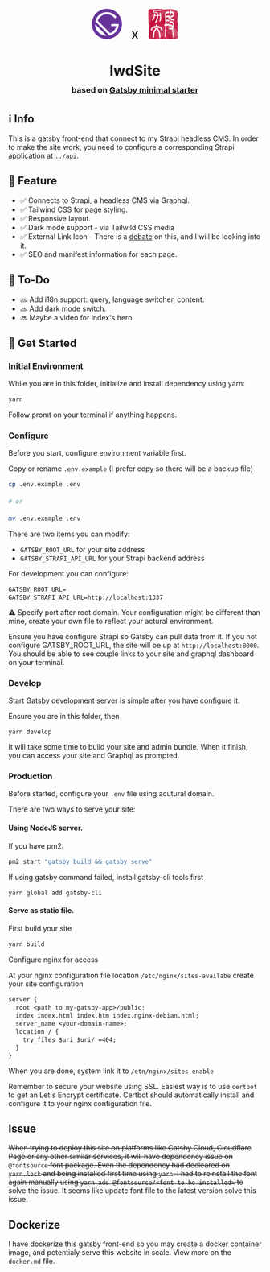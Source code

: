 <p align="center">
  <img alt="Gatsby" src="src/images/icon.png" width="60" />
  <span style="font-size:2em; align:center; padding:.5em;">x</span>
  <img alt="Liwen Duan's Logo" src="src/images/lwd-stamp.png" width="60" />
</p>
<h1 align="center">
  lwdSite <span style="font-size:medium; font-weight:light;"></br>based on <a href="https://www.gatsbyjs.com/?utm_source=starter&utm_medium=readme&utm_campaign=minimal-starter">Gatsby minimal starter</a></span>
</h1>

## ℹ️ Info

   This is a gatsby front-end that connect to my Strapi headless CMS. In order to make the site work, you need to configure a corresponding Strapi application at ```../api```.

## 📜 Feature

-  ✅ Connects to Strapi, a headless CMS via Graphql. 
-  ✅ Tailwind CSS for page styling.
-  ✅ Responsive layout.
-  ✅ Dark mode support - via Tailwild CSS media
-  ✅ External Link Icon - There is a [debate](https://designnotes.blog.gov.uk/2016/11/28/removing-the-external-link-icon-from-gov-uk/) on this, and I will be looking into it.
-  ✅ SEO and manifest information for each page.


## 📝 To-Do

-  🔜 Add i18n support: query, language switcher, content.
-  🔜 Add dark mode switch.
-  🔜 Maybe a video for index's hero.

## 🚀 Get Started

  ### Initial Environment
  
  While you are in this folder, initialize and install dependency using yarn:
  
  ```bash
  yarn
  ```
  
  Follow promt on your terminal if anything happens.
  
  ### Configure
  
  Before you start, configure environment variable first. 
  
  Copy or rename ```.env.example``` (I prefer copy so there will be a backup file)
  ```bash
  cp .env.example .env
  
  # or
  
  mv .env.example .env
 ```
 
 There are two items you can modify:
 - ```GATSBY_ROOT_URL``` for your site address
 - ```GATSBY_STRAPI_API_URL``` for your Strapi backend address

For development you can configure:
```shell
GATSBY_ROOT_URL=
GATSBY_STRAPI_API_URL=http://localhost:1337
```
⚠️ Specify port after root domain. Your configuration might be different than mine, create your own file to reflect your actural environment.

Ensure you have configure Strapi so Gatsby can pull data from it. If you not configure GATSBY_ROOT_URL, the site will be up at ```http://localhost:8000```. You should be able to see couple links to your site and graphql dashboard on your terminal.

  ### Develop
  Start Gatsby development server is simple after you have configure it.
  
  Ensure you are in this folder, then
  
  ```
  yarn develop
  ```
  
  It will take some time to build your site and admin bundle. When it finish, you can access your site and Graphql as prompted.
  
  ### Production
  Before started, configure your ```.env``` file using acutural domain.
  
  There are two ways to serve your site:
  #### Using NodeJS server.
  
  If you have pm2:
  
  ```bash
  pm2 start "gatsby build && gatsby serve"
  ```
  If using gatsby command failed, install gatsby-cli tools first
  ```
  yarn global add gatsby-cli
  ```
  
  #### Serve as static file.
  First build your site
  ```bash
  yarn build
  ```
  
  Configure nginx for access
  
  At your nginx configuration file location ```/etc/nginx/sites-availabe``` create your site configuration
  
  ```nginx
  server {
    root <path to my-gatsby-app>/public;
    index index.html index.htm index.nginx-debian.html;
    server_name <your-domain-name>;
    location / {
      try_files $uri $uri/ =404;
    }
  }
  ```
  When you are done, system link it to ```/etn/nginx/sites-enable```
  
  Remember to secure your website using SSL. Easiest way is to use ```certbot``` to get an Let's Encrypt certificate. Certbot should automatically install and configure it to your nginx configuration file.
  
## Issue
~~When trying to deploy this site on platforms like Gatsby Cloud, Cloudflare Page or any other similar services, it will have dependency issue on ```@fontsource``` font package. Even the dependency had decleared on ```yarn.lock``` and being installed first time using ```yarn```. I had to reinstall the font again manually using ```yarn add @fontsource/<font-to-be-installed>``` to solve the issue.~~
It seems like update font file to the latest version solve this issue. 

## Dockerize
I have dockerize this gatsby front-end so you may create a docker container image, and potentialy serve this website in scale. View more on the ```docker.md``` file.
